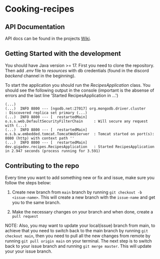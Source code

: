 # Cooking-recipes

## API Documentation
API docs can be found in the projects [Wiki](https://github.com/Tornadosky/recipes-management/wiki/API-documentation).

## Getting Started with the development

You should have Java version >= 17.
First you need to clone the repository. Then add _.env_ file to _resources_ with db credentials (found in the discord _backend_ channel in the beginning).

To start the application you should run the _RecipesApplication_ class. You should see the following output in the console (important is the absense of errors and the last line 'Started RecipesApplication in ...')

```
(...)
(...)  INFO 8800 --- [ngodb.net:27017] org.mongodb.driver.cluster               : Discovered replica set primary (...)
(...)  INFO 8800 --- [  restartedMain] o.s.s.web.DefaultSecurityFilterChain     : Will secure any request with (...)
(...)  INFO 8800 --- [  restartedMain] o.s.b.w.embedded.tomcat.TomcatWebServer  : Tomcat started on port(s): 8080 (http) with context path ''
(...)  INFO 8800 --- [  restartedMain] dev.gigadev.recipes.RecipesApplication   : Started RecipesApplication in 2.947 seconds (process running for 3.591)
```

## Contributing to the repo

Every time you want to add something new or fix and issue, make sure you follow the steps below:

1. Create new branch from `main` branch by running ```git checkout -b <issue-name>```. This will create a new branch with the `issue-name` and get you to the same branch.

2. Make the necessary changes on your branch and when done, create a `pull request`

NOTE: Also, you may want to update your local(issue) branch from main, to achieve that you need to switch back to the main branch by running `git checkout main`, then you need to pull all the new changes from remote by running `git pull origin main` on your terminal. The next step is to switch back to your issue branch and running `git merge master`. This will update your your issue branch.